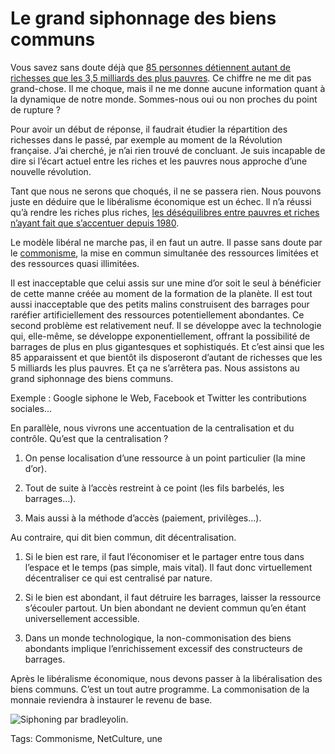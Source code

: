# Le grand siphonnage des biens communs

Vous savez sans doute déjà que [85 personnes détiennent autant de richesses que les 3,5 milliards des plus pauvres](http://www.oxfam.org/fr/policy/finir-inegalites-extremes). Ce chiffre ne me dit pas grand-chose. Il me choque, mais il ne me donne aucune information quant à la dynamique de notre monde. Sommes-nous oui ou non proches du point de rupture ?

Pour avoir un début de réponse, il faudrait étudier la répartition des richesses dans le passé, par exemple au moment de la Révolution française. J’ai cherché, je n’ai rien trouvé de concluant. Je suis incapable de dire si l’écart actuel entre les riches et les pauvres nous approche d’une nouvelle révolution.

Tant que nous ne serons que choqués, il ne se passera rien. Nous pouvons juste en déduire que le libéralisme économique est un échec. ll n’a réussi qu’à rendre les riches plus riches, [les déséquilibres entre pauvres et riches n’ayant fait que s’accentuer depuis 1980](http://www.oxfam.org/fr/policy/finir-inegalites-extremes).

Le modèle libéral ne marche pas, il en faut un autre. Il passe sans doute par le [commonisme](http://blog.tcrouzet.com/tag/commonisme/), la mise en commun simultanée des ressources limitées et des ressources quasi illimitées.

Il est inacceptable que celui assis sur une mine d’or soit le seul à bénéficier de cette manne créée au moment de la formation de la planète. Il est tout aussi inacceptable que des petits malins construisent des barrages pour raréfier artificiellement des ressources potentiellement abondantes. Ce second problème est relativement neuf. Il se développe avec la technologie qui, elle-même, se développe exponentiellement, offrant la possibilité de barrages de plus en plus gigantesques et sophistiqués. Et c’est ainsi que les 85 apparaissent et que bientôt ils disposeront d’autant de richesses que les 5 milliards les plus pauvres. Et ça ne s’arrêtera pas. Nous assistons au grand siphonnage des biens communs.

Exemple : Google siphone le Web, Facebook et Twitter les contributions sociales...

En parallèle, nous vivrons une accentuation de la centralisation et du contrôle. Qu’est que la centralisation ?

1. On pense localisation d’une ressource à un point particulier (la mine d’or).

2. Tout de suite à l’accès restreint à ce point (les fils barbelés, les barrages…).

3. Mais aussi à la méthode d’accès (paiement, privilèges…).

Au contraire, qui dit bien commun, dit décentralisation.

1. Si le bien est rare, il faut l’économiser et le partager entre tous dans l’espace et le temps (pas simple, mais vital). Il faut donc virtuellement décentraliser ce qui est centralisé par nature.

2. Si le bien est abondant, il faut détruire les barrages, laisser la ressource s’écouler partout. Un bien abondant ne devient commun qu’en étant universellement accessible.

3. Dans un monde technologique, la non-commonisation des biens abondants implique l’enrichissement excessif des constructeurs de barrages.

Après le libéralisme économique, nous devons passer à la libéralisation des biens communs. C’est un tout autre programme. La commonisation de la monnaie reviendra à instaurer le revenu de base.

![Siphoning par bradleyolin.](http://blog.tcrouzet.comhttps://tcrouzet.com/images_tc/2014/01/siphoning-630x472.jpg)



Tags: Commonisme, NetCulture, une